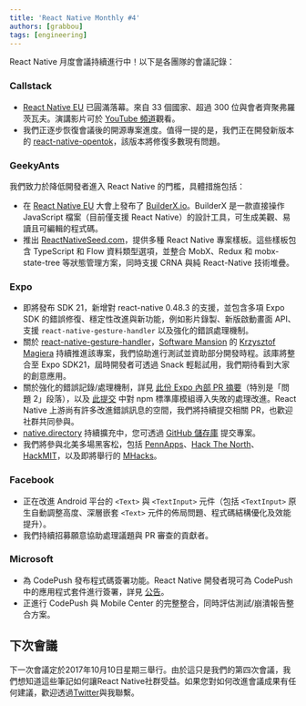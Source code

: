 ```yaml
---
title: 'React Native Monthly #4'
authors: [grabbou]
tags: [engineering]
---
```


React Native 月度會議持續進行中！以下是各團隊的會議記錄：

### Callstack

- [React Native EU](https://react-native.eu) 已圓滿落幕。來自 33 個國家、超過 300 位與會者齊聚弗羅茨瓦夫。演講影片可於 [YouTube 頻道](https://www.youtube.com/channel/UCUNE_g1mQPuyW975WjgjYxA/videos)觀看。
- 我們正逐步恢復會議後的開源專案進度。值得一提的是，我們正在開發新版本的 [react-native-opentok](https://github.com/callstack/react-native-opentok)，該版本將修復多數現有問題。

### GeekyAnts

我們致力於降低開發者進入 React Native 的門檻，具體措施包括：

- 在 [React Native EU](https://react-native.eu) 大會上發布了 [BuilderX.io](https://builderx.io/)。BuilderX 是一款直接操作 JavaScript 檔案（目前僅支援 React Native）的設計工具，可生成美觀、易讀且可編輯的程式碼。
- 推出 [ReactNativeSeed.com](https://reactnativeseed.com/)，提供多種 React Native 專案樣板。這些樣板包含 TypeScript 和 Flow 資料類型選項，並整合 MobX、Redux 和 mobx-state-tree 等狀態管理方案，同時支援 CRNA 與純 React-Native 技術堆疊。

### Expo

- 即將發布 SDK 21，新增對 react-native 0.48.3 的支援，並包含多項 Expo SDK 的錯誤修復、穩定性改進與新功能，例如影片錄製、新版啟動畫面 API、支援 `react-native-gesture-handler` 以及強化的錯誤處理機制。
- 關於 [react-native-gesture-handler](https://github.com/kmagiera/react-native-gesture-handler)，[Software Mansion](https://swmansion.com/) 的 [Krzysztof Magiera](https://github.com/kmagiera) 持續推進該專案，我們協助進行測試並資助部分開發時程。該庫將整合至 Expo SDK21，屆時開發者可透過 Snack 輕鬆試用，我們期待看到大家的創意應用。
- 關於強化的錯誤記錄/處理機制，詳見 [此份 Expo 內部 PR 摘要](https://gist.github.com/brentvatne/00407710a854627aa021fdf90490b958)（特別是「問題 2」段落），以及 [此提交](https://github.com/expo/xdl/commit/1d62eca293dfb867fc0afc920c3dad94b7209987) 中對 npm 標準庫模組導入失敗的處理改進。React Native 上游尚有許多改進錯誤訊息的空間，我們將持續提交相關 PR，也歡迎社群共同參與。
- [native.directory](https://native.directory/) 持續擴充中，您可透過 [GitHub 儲存庫](https://github.com/react-community/native-directory) 提交專案。
- 我們將參與北美多場黑客松，包括 [PennApps](https://pennapps.com/)、[Hack The North](https://hackthenorth.com/)、[HackMIT](https://hackmit.org/)，以及即將舉行的 [MHacks](https://mhacks.org/)。

### Facebook

- 正在改進 Android 平台的 `<Text>` 與 `<TextInput>` 元件（包括 `<TextInput>` 原生自動調整高度、深層嵌套 `<Text>` 元件的佈局問題、程式碼結構優化及效能提升）。
- 我們持續招募願意協助處理議題與 PR 審查的貢獻者。

### Microsoft

- 為 CodePush 發布程式碼簽署功能。React Native 開發者現可為 CodePush 中的應用程式套件進行簽署，詳見 [公告](https://microsoft.github.io/code-push/articles/CodeSigningAnnouncement.html)。
- 正進行 CodePush 與 Mobile Center 的完整整合，同時評估測試/崩潰報告整合方案。

## 下次會議

下一次會議定於2017年10月10日星期三舉行。由於這只是我們的第四次會議，我們想知道這些筆記如何讓React Native社群受益。如果您對如何改進會議成果有任何建議，歡迎透過[Twitter](https://twitter.com/grabbou)與我聯繫。